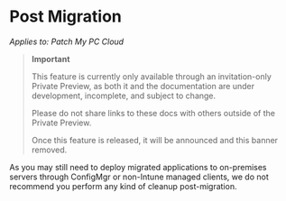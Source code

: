 # Post Migration

_Applies to: Patch My PC Cloud_

> **Important**
>
> This feature is currently only available through an invitation-only Private Preview, as both it and the documentation are under development, incomplete, and subject to change.
>
> Please do not share links to these docs with others outside of the Private Preview.
>
> Once this feature is released, it will be announced and this banner removed.

As you may still need to deploy migrated applications to on-premises servers through ConfigMgr or non-Intune managed clients, we do not recommend you perform any kind of cleanup post-migration.